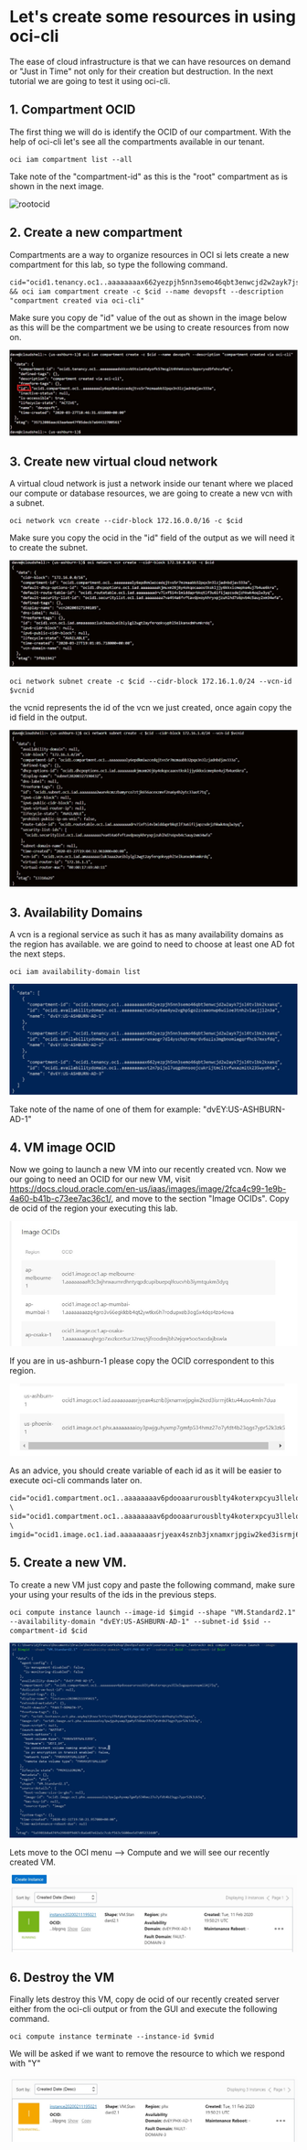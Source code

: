 # Let's create some resources in using oci-cli

The ease of cloud infrastructure is that we can have resources on demand or "Just in Time" not only for their creation but destruction. In the next tutorial we are going to test it using oci-cli.

## 1. Compartment OCID

The first thing we will do is identify the OCID of our compartment. With the help of oci-cli let's see all the compartments available in our tenant.

```shell
oci iam compartment list --all
```

Take note of the "compartment-id" as this is the "root" compartment as is shown in the next image.

![rootocid](/img/ocicli/ocicli/ocid.jpg)

## 2. Create a new compartment 

Compartments are a way to organize resources in OCI si lets  create a new compartment  for this lab, so type the following command.

```
cid="ocid1.tenancy.oc1..aaaaaaaax662yezpjh5nn3semo46qbt3enwcjd2w2ayk7jsl6tgrbk2kxafr" && oci iam compartment create -c $cid --name devopsft --description "compartment created via oci-cli"
```

Make sure you copy de "id" value of the out as shown in the image below as this will be the compartment we be using to create resources from now on.

![compartmentOut](/img/ocicli/cid_output.jpg)

## 3. Create new virtual cloud network

A virtual cloud network is just a network inside our tenant where we placed our compute or database resources, we are going to create a new vcn with a subnet.

```shell
oci network vcn create --cidr-block 172.16.0.0/16 -c $cid
```

Make sure you copy the ocid in the "id" field of the output as we will need it to create the subnet.

![vcnid](/img/ocicli/vcnoutput.jpg)

```shell
oci network subnet create -c $cid --cidr-block 172.16.1.0/24 --vcn-id $vcnid
```

the vcnid represents the id of the vcn we just created, once again copy the id field in the output.

![subput](/img/ocicli/subnetoutput.jpg)

## 3. Availability Domains

A vcn is a regional service as such it has as many availability domains as the region has available. we are goind to need to choose at least one AD fot the next steps.

```shell
oci iam availability-domain list
```

![ad](/img/ocicli/ads.jpg)

Take note of the name of one of them for example: "dvEY:US-ASHBURN-AD-1"

## 4. VM image OCID

Now we going to launch a new VM into our recently created vcn. Now we our going to need an OCID for our new VM, visit  https://docs.cloud.oracle.com/en-us/iaas/images/image/2fca4c99-1e9b-4a60-b41b-c73ee7ac36c1/, and move to the section "Image OCIDs". Copy de ocid of the region your executing this lab. 

![ocid site](/img/ocicli/oracle_img_id_site.jpg)

If you are in us-ashburn-1 please copy the OCID correspondent to this region.

![ashburnOCID](/img/ocicli/oracle_img_id_ashburn.jpg)

As an advice, you should create variable of each id as it will be easier to execute oci-cli commands later on.

```shell
cid="ocid1.compartment.oc1..aaaaaaaav6pdooaarurousblty4koterxpcyu3llelogqqueunopmii4j7wsd" \
sid="ocid1.compartment.oc1..aaaaaaaav6pdooaarurousblty4koterxpcyu3llelogqqueundasdwewqeqd" \
imgid="ocid1.image.oc1.iad.aaaaaaaasrjyeax4sznb3jxnamxrjpgiw2ked3isrmj6ktu44uso4mln7dua"
```

## 5. Create a new VM.

To create a new VM just copy and paste the following command, make sure your using your results of the ids in the previous steps.

```shell
oci compute instance launch --image-id $imgid --shape "VM.Standard2.1" --availability-domain "dvEY:US-ASHBURN-AD-1" --subnet-id $sid --compartment-id $cid
```

![newvm](/img/ocicli/vmcreating.jpg)

Lets move to the OCI menu --> Compute and we will see our recently created VM.

![uivm](/img/ocicli/ui_new_vm.jpg)

## 6. Destroy the  VM

Finally lets destroy this VM, copy de ocid of our recently created server either from the oci-cli output or from the GUI and execute the following command.

```shell
oci compute instance terminate --instance-id $vmid
```

We will be asked if we want to remove the resource to which we respond with "Y"

![vmtermination](/img/ocicli/vm_deletion.jpg)


